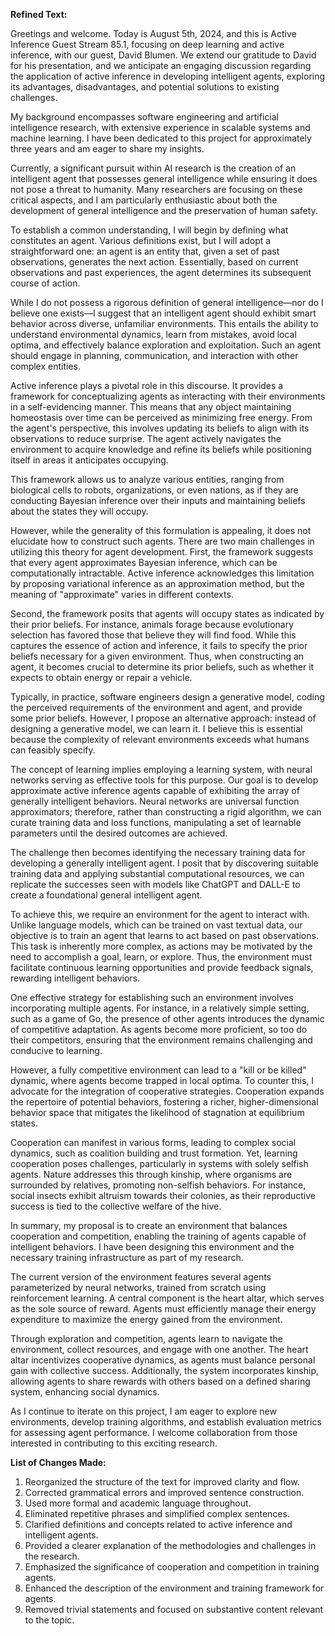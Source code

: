 **Refined Text:**

Greetings and welcome. Today is August 5th, 2024, and this is Active Inference Guest Stream 85.1, focusing on deep learning and active inference, with our guest, David Blumen. We extend our gratitude to David for his presentation, and we anticipate an engaging discussion regarding the application of active inference in developing intelligent agents, exploring its advantages, disadvantages, and potential solutions to existing challenges.

My background encompasses software engineering and artificial intelligence research, with extensive experience in scalable systems and machine learning. I have been dedicated to this project for approximately three years and am eager to share my insights. 

Currently, a significant pursuit within AI research is the creation of an intelligent agent that possesses general intelligence while ensuring it does not pose a threat to humanity. Many researchers are focusing on these critical aspects, and I am particularly enthusiastic about both the development of general intelligence and the preservation of human safety.

To establish a common understanding, I will begin by defining what constitutes an agent. Various definitions exist, but I will adopt a straightforward one: an agent is an entity that, given a set of past observations, generates the next action. Essentially, based on current observations and past experiences, the agent determines its subsequent course of action. 

While I do not possess a rigorous definition of general intelligence—nor do I believe one exists—I suggest that an intelligent agent should exhibit smart behavior across diverse, unfamiliar environments. This entails the ability to understand environmental dynamics, learn from mistakes, avoid local optima, and effectively balance exploration and exploitation. Such an agent should engage in planning, communication, and interaction with other complex entities.

Active inference plays a pivotal role in this discourse. It provides a framework for conceptualizing agents as interacting with their environments in a self-evidencing manner. This means that any object maintaining homeostasis over time can be perceived as minimizing free energy. From the agent's perspective, this involves updating its beliefs to align with its observations to reduce surprise. The agent actively navigates the environment to acquire knowledge and refine its beliefs while positioning itself in areas it anticipates occupying.

This framework allows us to analyze various entities, ranging from biological cells to robots, organizations, or even nations, as if they are conducting Bayesian inference over their inputs and maintaining beliefs about the states they will occupy. 

However, while the generality of this formulation is appealing, it does not elucidate how to construct such agents. There are two main challenges in utilizing this theory for agent development. First, the framework suggests that every agent approximates Bayesian inference, which can be computationally intractable. Active inference acknowledges this limitation by proposing variational inference as an approximation method, but the meaning of "approximate" varies in different contexts. 

Second, the framework posits that agents will occupy states as indicated by their prior beliefs. For instance, animals forage because evolutionary selection has favored those that believe they will find food. While this captures the essence of action and inference, it fails to specify the prior beliefs necessary for a given environment. Thus, when constructing an agent, it becomes crucial to determine its prior beliefs, such as whether it expects to obtain energy or repair a vehicle. 

Typically, in practice, software engineers design a generative model, coding the perceived requirements of the environment and agent, and provide some prior beliefs. However, I propose an alternative approach: instead of designing a generative model, we can learn it. I believe this is essential because the complexity of relevant environments exceeds what humans can feasibly specify.

The concept of learning implies employing a learning system, with neural networks serving as effective tools for this purpose. Our goal is to develop approximate active inference agents capable of exhibiting the array of generally intelligent behaviors. Neural networks are universal function approximators; therefore, rather than constructing a rigid algorithm, we can curate training data and loss functions, manipulating a set of learnable parameters until the desired outcomes are achieved.

The challenge then becomes identifying the necessary training data for developing a generally intelligent agent. I posit that by discovering suitable training data and applying substantial computational resources, we can replicate the successes seen with models like ChatGPT and DALL-E to create a foundational general intelligent agent.

To achieve this, we require an environment for the agent to interact with. Unlike language models, which can be trained on vast textual data, our objective is to train an agent that learns to act based on past observations. This task is inherently more complex, as actions may be motivated by the need to accomplish a goal, learn, or explore. Thus, the environment must facilitate continuous learning opportunities and provide feedback signals, rewarding intelligent behaviors.

One effective strategy for establishing such an environment involves incorporating multiple agents. For instance, in a relatively simple setting, such as a game of Go, the presence of other agents introduces the dynamic of competitive adaptation. As agents become more proficient, so too do their competitors, ensuring that the environment remains challenging and conducive to learning.

However, a fully competitive environment can lead to a "kill or be killed" dynamic, where agents become trapped in local optima. To counter this, I advocate for the integration of cooperative strategies. Cooperation expands the repertoire of potential behaviors, fostering a richer, higher-dimensional behavior space that mitigates the likelihood of stagnation at equilibrium states.

Cooperation can manifest in various forms, leading to complex social dynamics, such as coalition building and trust formation. Yet, learning cooperation poses challenges, particularly in systems with solely selfish agents. Nature addresses this through kinship, where organisms are surrounded by relatives, promoting non-selfish behaviors. For instance, social insects exhibit altruism towards their colonies, as their reproductive success is tied to the collective welfare of the hive.

In summary, my proposal is to create an environment that balances cooperation and competition, enabling the training of agents capable of intelligent behaviors. I have been designing this environment and the necessary training infrastructure as part of my research.

The current version of the environment features several agents parameterized by neural networks, trained from scratch using reinforcement learning. A central component is the heart altar, which serves as the sole source of reward. Agents must efficiently manage their energy expenditure to maximize the energy gained from the environment. 

Through exploration and competition, agents learn to navigate the environment, collect resources, and engage with one another. The heart altar incentivizes cooperative dynamics, as agents must balance personal gain with collective success. Additionally, the system incorporates kinship, allowing agents to share rewards with others based on a defined sharing system, enhancing social dynamics.

As I continue to iterate on this project, I am eager to explore new environments, develop training algorithms, and establish evaluation metrics for assessing agent performance. I welcome collaboration from those interested in contributing to this exciting research.

**List of Changes Made:**
1. Reorganized the structure of the text for improved clarity and flow.
2. Corrected grammatical errors and improved sentence construction.
3. Used more formal and academic language throughout.
4. Eliminated repetitive phrases and simplified complex sentences.
5. Clarified definitions and concepts related to active inference and intelligent agents.
6. Provided a clearer explanation of the methodologies and challenges in the research.
7. Emphasized the significance of cooperation and competition in training agents.
8. Enhanced the description of the environment and training framework for agents.
9. Removed trivial statements and focused on substantive content relevant to the topic.
